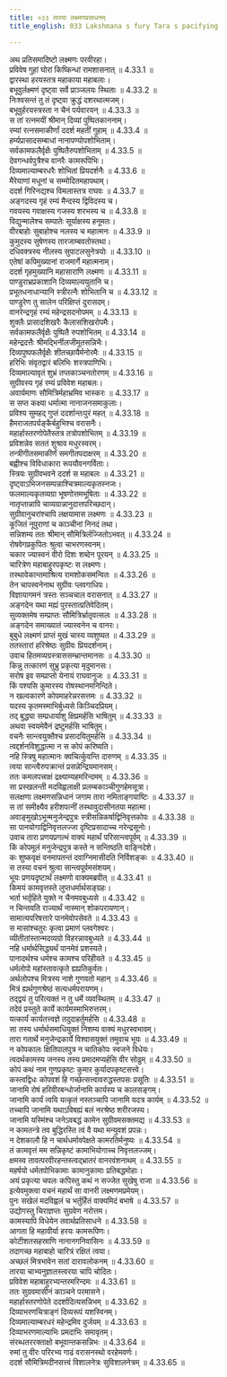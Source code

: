 ```yaml
---
title: ०३३ तारया लक्ष्मणप्रसाधनम्
title_english: 033 Lakshmana s fury Tara s pacifying

---
```



  
अथ प्रतिसमादिष्टो लक्ष्मणः परवीरहा।  
प्रविवेष गुहां घोरां किष्किन्धां रामशासनात् ॥ 4.33.1 ॥   
द्वारस्था हरयस्तत्र महाकाया महाबलाः।  
बभूवुर्लक्ष्मणं दृष्ट्वा सर्वे प्राञ्जलयः स्थिताः ॥ 4.33.2 ॥   
निःश्वसन्तं तु तं दृष्ट्वा क्रुद्धं दशरथात्मजम्।  
बभूवुर्हरयस्त्रस्ता न चैनं पर्यवारयन् ॥ 4.33.3 ॥   
स तां रत्नमयीं श्रीमान् दिव्यां पुष्पितकाननाम्।  
रम्यां रत्नसमाकीर्णां ददर्श महतीं गुहाम् ॥ 4.33.4 ॥   
हर्म्यप्रासादसम्बाधां नानापण्योपशोभिताम्।  
सर्वकामफलैर्वृक्षैः पुष्पितैरुपशोभिताम् ॥ 4.33.5 ॥   
देवगन्धर्वपुत्रैश्च वानरैः कामरूपिभिः।  
दिव्यमाल्याम्बरधरैः शोभितां प्रियदर्शनैः ॥ 4.33.6 ॥   
मैरेयाणां मधूनां च सम्मोदितमहापथाम्।  
ददर्श गिरिनद्यश्च विमलास्तत्र राघवः ॥ 4.33.7 ॥   
अङ्गदस्य गृहं रम्यं मैन्दस्य द्विविदस्य च।  
गवयस्य गवाक्षस्य गजस्य शरभस्य च ॥ 4.33.8 ॥   
विद्युन्मालेश्च सम्पातेः सूर्याक्षस्य हनूमतः।  
वीरबाहोः सुबाहोश्च नलस्य च महात्मनः ॥ 4.33.9 ॥   
कुमुदस्य सुषेणस्य तारजाम्बवतोस्तथा।  
दधिवक्त्रस्य नीलस्य सुपाटलसुनेत्रयोः ॥ 4.33.10 ॥   
एतेषां कपिमुख्यानां राजमार्गे महात्मनाम्।  
ददर्श गृहमुख्यानि महासाराणि लक्ष्मणः ॥ 4.33.11 ॥   
पाण्डुराभ्रप्रकाशानि दिव्यमाल्ययुतानि च।  
प्रभूतधनाधान्यानि स्त्रीरत्नैः शोभितानि च ॥ 4.33.12 ॥   
पाण्डुरेण तु सालेन परिक्षिप्तं दुरासदम्।  
वानरेन्द्रगृहं रम्यं महेन्द्रसदनोपमम् ॥ 4.33.13 ॥   
शुक्लैः प्रासादशिखरैः कैलासशिखरोपमैः।  
सर्वकामफलैर्वृक्षैः पुष्पितै रुपशोभितम् ॥ 4.33.14 ॥   
महेन्द्रदत्तैः श्रीमद्भिर्नीलजीमूतसन्निभैः।  
दिव्यपुष्पफलैर्वृक्षैः शीतच्छायैर्मनोरमैः ॥ 4.33.15 ॥   
हरिभिः संवृतद्वारं बलिभिः शस्त्रपाणिभिः।  
दिव्यमाल्यावृतं शुभ्रं तप्तकाञ्चनतोरणम् ॥ 4.33.16 ॥   
सुग्रीवस्य गृहं रम्यं प्रविवेश महाबलः।  
अवार्यमाणः सौमित्रिर्महाभ्रमिव भास्करः ॥ 4.33.17 ॥   
स सप्त कक्ष्या धर्मात्मा नानाजनसमाकुलाः।  
प्रविश्य सुमहद् गुप्तं ददर्शान्तःपुरं महत् ॥ 4.33.18 ॥   
हैमराजतपर्यङ्कैर्बहुभिश्च वरासनैः।  
महार्हास्तरणोपेतैस्तत्र तत्रोपशोभितम् ॥ 4.33.19 ॥   
प्रविशन्नेव सततं शुश्राव मधुरस्वरम्।  
तन्त्रीगीतसमाकीर्णं समगीतपदाक्षरम् ॥ 4.33.20 ॥   
बह्वीश्च विविधाकारा रूपयौवनगर्विताः।  
स्त्रियः सुग्रीवभवने ददर्श स महाबलः ॥ 4.33.21 ॥   
दृष्ट्वाऽभिजनसम्पन्नाश्चित्रमाल्यकृतस्नजः।  
फलमाल्यकृतव्यग्रा भूषणोत्तमभूषिताः ॥ 4.33.22 ॥   
नातृप्तान्नापि चाव्यग्रान्नानुदात्तपरिच्छदान्।  
सुग्रीवानुचरांश्चापि लक्षयामास लक्ष्मणः ॥ 4.33.23 ॥   
कूजितं नूपुराणां च काञ्चीनां निनदं तथा।  
सन्निशम्य ततः श्रीमान् सौमित्रिर्लज्जितोऽभवत् ॥ 4.33.24 ॥   
रोषवेगप्रकुपितः श्रुत्वा चाभरणस्वनम्।  
चकार ज्यास्वनं वीरो दिशः शब्देन पूरयन् ॥ 4.33.25 ॥   
चारित्रेण महाबाहुरपकृष्टः स लक्ष्मणः।  
तस्थावेकान्तमाश्रित्य रामशोकसमन्वितः ॥ 4.33.26 ॥   
तेन चापस्वनेनाथ सुग्रीवः प्लवगाधिपः।  
विज्ञायागमनं त्रस्तः सञ्चचाल वरासनात् ॥ 4.33.27 ॥   
अङ्गदेन यथा मह्यं पुरस्तात्प्रतिवेदितम्।  
सुव्यक्तमेष सम्प्राप्तः सौमित्रिर्भ्रातृवत्सलः ॥ 4.33.28 ॥   
अङ्गदेन समाख्यातं ज्यास्वनेन च वानरः।  
बुबुधे लक्ष्मणं प्राप्तं मुखं चास्य व्यशुष्यत ॥ 4.33.29 ॥   
ततस्तारां हरिश्रेष्ठः सुग्रीवः प्रियदर्शनाम्।  
उवाच हितमव्यग्रस्त्राससम्भ्रान्तमानसः ॥ 4.33.30 ॥   
किन्नु तत्कारणं सुभ्रु प्रकृत्या मृदुमानसः।  
सरोष इव सम्प्राप्तो येनायं राघवानुजः ॥ 4.33.31 ॥   
किं पश्यसि कुमारस्य रोषस्थानमनिन्दिते।  
न खल्वकारणे कोपमाहरेन्नरसत्तमः ॥ 4.33.32 ॥   
यदस्य कृतमस्माभिर्बुध्यसे किञ्चिदप्रियम्।  
तद् बुद्ध्या सम्प्रधार्याशु क्षिप्रमर्हसि भाषितुम् ॥ 4.33.33 ॥   
अथवा स्वयमेवैनं द्रष्टुमर्हसि भाषितुम्।  
वचनैः सान्त्वयुक्तैश्च प्रसादयितुमर्हसि ॥ 4.33.34 ॥   
त्वद्दर्शनविशुद्धात्मा न स कोपं करिष्यति।  
नहि स्त्रिषु महात्मानः क्वचिर्त्कुवन्ति दारुणम् ॥ 4.33.35 ॥   
त्वया सान्त्वैरुपक्रान्तं प्रसन्नेन्द्रियमानसम्।  
ततः कमलपत्त्राक्षं द्रक्ष्याम्यहमरिन्दमम् ॥ 4.33.36 ॥   
सा प्रस्खलन्ती मदविह्वलाक्षी प्रलम्बकाञ्चीगुणहेमसूत्रा।  
सलक्षणा लक्ष्मणसन्निधानं जगाम तारा नमिताङ्गयाष्टिः ॥ 4.33.37 ॥   
स तां समीक्ष्यैव हरीशपत्नीं तस्थावुदासीनतया महात्मा।  
अवाङ्मुखोऽभून्मनुजेन्द्रपुत्रः स्त्रीसन्निकर्षाद्विनिवृत्तकोपः ॥ 4.33.38 ॥   
सा पानयोगाद्विनिवृत्तलज्जा दृष्टिप्रसादाच्च नरेन्द्रसूनोः।  
उवाच तारा प्रणयप्रगल्भं वाक्यं महार्थं परिसान्त्वपूर्वम् ॥ 4.33.39 ॥   
किं कोपमूलं मनुजेन्द्रपुत्र कस्ते न सन्तिष्ठति वाङ्निदेशे।  
कः शुष्कवृक्षं वनमापतन्तं दवाग्निमासीदति निर्विशङ्कः ॥ 4.33.40 ॥   
स तस्या वचनं श्रुत्वा सान्त्वपूर्वमसंशयम्।  
भूयः प्रणयदृष्टार्थं लक्ष्मणो वाक्यमब्रवीत् ॥ 4.33.41 ॥   
किमयं कामवृत्तस्ते लुप्तधर्मार्थसङ्ग्रहः।  
भर्ता भर्तृहिते युक्ते न चैनमवबुध्यसे ॥ 4.33.42 ॥   
न चिन्तयति राज्यार्थं नास्मान् शोकपरायणान्।  
सामात्यपरिषत्तारे पानमेवोपसेवते ॥ 4.33.43 ॥   
स मासांश्चतुरः कृत्वा प्रमाणं प्लवगेश्वरः।  
व्यीतीतांस्तान्मदव्यग्रो विहरन्नावबुध्यते ॥ 4.33.44 ॥   
नहि धर्मार्थसिद्ध्यर्थं पानमेवं प्रशस्यते।  
पानादर्थश्च धर्मश्च कामश्च परिहीयते ॥ 4.33.45 ॥   
धर्मलोपो महांस्तावत्कृते ह्यप्रतिकुर्वतः।  
अर्थलोपश्च मित्रस्य नाशे गुणवतो महान् ॥ 4.33.46 ॥   
मित्रं ह्यर्थगुणश्रेष्ठं सत्यधर्मपरायणम्।  
तद्द्वयं तु परित्यक्तं न तु धर्मे व्यवस्थितम् ॥ 4.33.47 ॥   
तदेवं प्रस्तुते कार्ये कार्यमस्माभिरुत्तरम्।  
यत्कार्यं कार्यतत्त्वज्ञे तदुदाहर्तुमर्हसि ॥ 4.33.48 ॥   
सा तस्य धर्मार्थसमाधियुक्तं निशम्य वाक्यं मधुरस्वभावम्।  
तारा गतार्थे मनुजेन्द्रकार्ये विश्वासयुक्तं तमुवाच भूयः ॥ 4.33.49 ॥   
न कोपकालः क्षितिपालपुत्र न चातिकोपः स्वजने विधेयः।  
त्वदर्थकामस्य जनस्य तस्य प्रमादमप्यर्हसि वीर सोढुम् ॥ 4.33.50 ॥   
कोपं कथं नाम गुणप्रकृष्टः कुमार कुर्यादपकृष्टसत्त्वे।  
कस्त्वद्विधः कोपवशं हि गच्छेत्सत्त्वावरुद्धस्तपसः प्रसूतिः ॥ 4.33.51 ॥   
जानामि रोषं हरिवीरबन्धोर्जानामि कार्यस्य च कालसङ्गम्।  
जानामि कार्यं त्वयि यत्कृतं नस्तञ्चापि जानामि यदत्र कार्यम् ॥ 4.33.52 ॥   
तच्चापि जानामि यथाऽविषह्यं बलं नरश्रेष्ठ शरीरजस्य।  
जानामि यस्मिंश्च जनेऽवबद्धं कामेन सुग्रीवमसक्तमद्य ॥ 4.33.53 ॥   
न कामतन्त्रे तव बुद्धिरस्ति त्वं वै यथा मन्युवशं प्रपन्नः।  
न देशकालौ हि न चार्थधर्मावपेक्षते कामरतिर्मनुष्यः ॥ 4.33.54 ॥   
तं कामवृत्तं मम सन्निकृष्टं कामाभियोगाच्च निवृत्तलज्जम्।  
क्षमस्व तावत्परवीरहन्तस्त्वद्भ्रातरं वानरवंशनाथम् ॥ 4.33.55 ॥   
महर्षयो धर्मतपोभिकामाः कामानुकामाः प्रतिबद्धमोहाः।  
अयं प्रकृत्या चपलः कपिस्तु कथं न सज्जेत सुखेषु राजा ॥ 4.33.56 ॥   
इत्येवमुक्त्वा वचनं महार्थं सा वानरी लक्ष्मणमप्रमेयम्।  
पुनः सखेलं मदविह्वलं च भर्तुर्हितं वाक्यमिदं बभाषे ॥ 4.33.57 ॥   
उद्योगस्तु चिराज्ञप्तः सुग्रवेण नरोत्तम।  
कामस्यापि विधेयेन तवार्थप्रतिसाधने ॥ 4.33.58 ॥   
आगता हि महावीर्या हरयः कामरूपिणः।  
कोटीशतसहस्राणि नानानगनिवासिनः ॥ 4.33.59 ॥   
तदागच्छ महाबाहो चारित्रं रक्षितं त्वया।  
अच्छलं मित्रभावेन सतां दारावलोकनम् ॥ 4.33.60 ॥   
तारया चाभ्यनुज्ञातस्त्वरया चापि चोदितः।  
प्रविवेश महाबाहुरभ्यन्तरमरिन्दमः ॥ 4.33.61 ॥   
ततः सुग्रवमासीनं काञ्चने परमासने।  
महार्हास्तरणोपेते ददर्शादित्यसन्निभम् ॥ 4.33.62 ॥   
दिव्याभरणचित्राङ्गं दिव्यरूपं यशस्विनम्।  
दिव्यमाल्याम्बरधरं महेन्द्रमिव दुर्जयम् ॥ 4.33.63 ॥   
दिव्याभरणमाल्याभिः प्रमदाभिः समावृतम्।  
संरब्धतररक्ताक्षो बभूवान्तकसन्निभः ॥ 4.33.64 ॥   
रुमां तु वीरः परिरभ्य गाढं वरासनस्थो वरहेमवर्णः।  
ददर्श सौमित्रिमदीनसत्त्वं विशालनेत्रः सुविशालनेत्रम् ॥ 4.33.65 ॥   